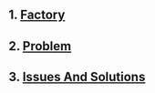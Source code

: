 ## 1. [Factory](./FactoryMethodDesignPattern.md)
## 2. [Problem](./Problem.md)
## 3. [Issues And Solutions](./IssuesAndSolutions.md)